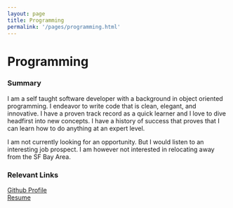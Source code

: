 ```yaml
---
layout: page
title: Programming
permalink: '/pages/programming.html'
---
```

# Programming

### Summary

I am a self taught software developer with a background in object oriented programming. I endeavor to write code that is clean, elegant, and innovative. I have a proven track record as a quick learner and I love to dive headfirst into new concepts. I have a history of success that proves that I can learn how to do anything at an expert level.

I am not currently looking for an opportunity. But I would listen to an interesting job prospect. I am however not interested in relocating away from the SF Bay Area.

### Relevant Links

[Github Profile](https://github.com/tkwidmer)<br/>
[Resume](https://docs.google.com/document/d/11Uvv3uxXltYFgeQTv6kBhzuKZ8H2gMs5N0-n6VrXwS0/edit?usp=sharing)

